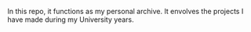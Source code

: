 In this repo, it functions as my personal archive. It envolves the projects 
I have made during my University years.
